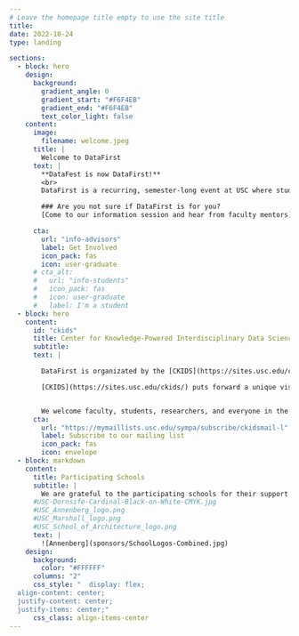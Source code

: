```yaml
---
# Leave the homepage title empty to use the site title
title:
date: 2022-10-24
type: landing

sections:
  - block: hero
    design:
      background:
        gradient_angle: 0
        gradient_start: "#F6F4EB"
        gradient_end: "#F6F4EB"
        text_color_light: false
    content:
      image:
        filename: welcome.jpeg
      title: |
        Welcome to DataFirst
      text: |
        **DataFest is now DataFirst!**
        <br>
        DataFirst is a recurring, semester-long event at USC where students from different backgrounds and programs get hands-on experience in real projects involving data science. DataFirst focuses on projects proposed by USC faculty and researchers, often combining faculty and students in data science as well as in other disciplines.

        ### Are you not sure if DataFirst is for you?
        [Come to our information session and hear from faculty mentors](event/kickoff) (Friday, August 31, 2023 - 5 PM)

      cta:
        url: "info-advisors"
        label: Get Involved
        icon_pack: fas
        icon: user-graduate
      # cta_alt:
      #   url: "info-students"
      #   icon_pack: fas
      #   icon: user-graduate
      #   label: I'm a student
  - block: hero
    content:
      id: "ckids"
      title: Center for Knowledge-Powered Interdisciplinary Data Science (CKIDS)
      subtitle:
      text: |

        DataFirst is organizated by the [CKIDS](https://sites.usc.edu/ckids/).

        [CKIDS](https://sites.usc.edu/ckids/) puts forward a unique vision for data science at USC focused on incorporating diverse disciplinary knowledge into data-driven inquiry.  In this view, data science connects advanced computer science and informatics research together with rich knowledge about the context and use of the data that comes from a particular expertise area or discipline.


        We welcome faculty, students, researchers, and everyone in the Trojan family to participate in DataFirst. Please signup for our mailing list or contact us with any questions!
      cta:
        url: "https://mymaillists.usc.edu/sympa/subscribe/ckidsmail-l"
        label: Subscribe to our mailing list
        icon_pack: fas
        icon: envelope
  - block: markdown
    content:
      title: Participating Schools
      subtitle: |
        We are grateful to the participating schools for their support of DataFirst.
      #USC-Dornsife-Cardinal-Black-on-White-CMYK.jpg
      #USC_Annenberg_logo.png
      #USC_Marshall_logo.png
      #USC_School_of_Architecture_logo.png
      text: |
        ![Annenberg](sponsors/SchoolLogos-Combined.jpg)
    design:
      background:
        color: "#FFFFFF"
      columns: "2"
      css_style: "  display: flex;
  align-content: center;
  justify-content: center;
  justify-items: center;"
      css_class: align-items-center
---
```

